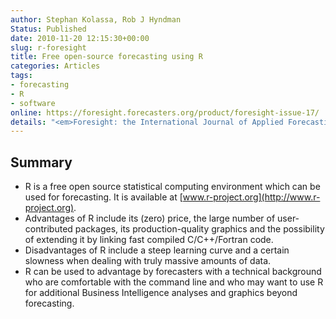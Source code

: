 ```yaml
---
author: Stephan Kolassa, Rob J Hyndman
Status: Published
date: 2010-11-20 12:15:30+00:00
slug: r-foresight
title: Free open-source forecasting using R
categories: Articles
tags:
- forecasting
- R
- software
online: https://foresight.forecasters.org/product/foresight-issue-17/
details: "<em>Foresight: the International Journal of Applied Forecasting</em> <b>17</b>, 19-24"
---
```


## Summary

 * R is a free open source statistical computing environment which can be used for forecasting. It is available at [www.r-project.org](http://www.r-project.org).
 * Advantages of R include its (zero) price, the large number of user-contributed packages, its production-quality graphics and the possibility of extending it by linking fast compiled C/C++/Fortran code.
 * Disadvantages of R include a steep learning curve and a certain slowness when dealing with truly massive amounts of data.
 * R can be used to advantage by forecasters with a technical background who are comfortable with the command line and who may want to use R for additional Business Intelligence analyses and graphics beyond forecasting.
